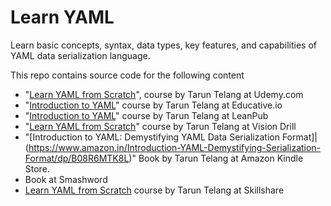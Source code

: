 # Learn YAML
Learn basic concepts, syntax, data types, key features, and capabilities of YAML data serialization language.
 
This repo contains source code for the following content 
- "[Learn YAML from Scratch](https://www.udemy.com/course/learn-yaml/?referralCode=08902C1D5512F49BC419)", course by Tarun Telang at Udemy.com
- "[Introduction to YAML](https://www.educative.io/courses/introduction-to-yaml?aff=Bwzv)" course by Tarun Telang at Educative.io 
- "[Introduction to YAML](https://leanpub.com/c/yaml-course)" course by Tarun Telang at LeanPub  
- "[Learn YAML from Scratch](https://visiondrill.com/instructor/511/courses)" course by Tarun Telang at Vision Drill
- "[Introduction to YAML: Demystifying YAML Data Serialization Format]|(https://www.amazon.in/Introduction-YAML-Demystifying-Serialization-Format/dp/B08R6MTK8L)" Book by Tarun Telang at Amazon Kindle Store.
- Book at Smashword
- [Learn YAML from Scratch](https://www.skillshare.com/r/user/taruntelang?gr_tch_ref=on&gr_trp=on) course by Tarun Telang at Skillshare
